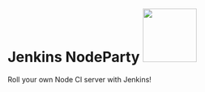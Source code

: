 # Jenkins NodeParty <img src="https://raw.github.com/heatroom/jenkins-nodeparty/master/fake-status-icon.png" width="106px"/>

Roll your own Node CI server with Jenkins! 